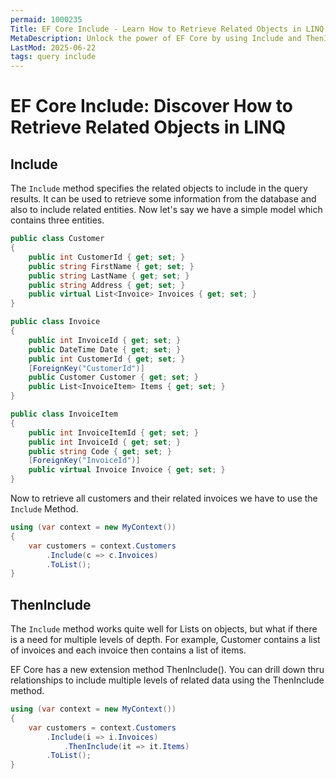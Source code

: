 ```yaml
---
permaid: 1000235
Title: EF Core Include - Learn How to Retrieve Related Objects in LINQ
MetaDescription: Unlock the power of EF Core by using Include and ThenInclude to retrieve related entities. Learn how including related objects help to simplify your LINQ query.
LastMod: 2025-06-22
tags: query include
---
```


# EF Core Include: Discover How to Retrieve Related Objects in LINQ

## Include 

The `Include` method specifies the related objects to include in the query results. It can be used to retrieve some information from the database and also to include related entities. Now let's say we have a simple model which contains three entities.


```csharp
public class Customer
{
    public int CustomerId { get; set; }
    public string FirstName { get; set; }
    public string LastName { get; set; }
    public string Address { get; set; }
    public virtual List<Invoice> Invoices { get; set; }
}

public class Invoice
{
    public int InvoiceId { get; set; }
    public DateTime Date { get; set; }
    public int CustomerId { get; set; }
    [ForeignKey("CustomerId")]
    public Customer Customer { get; set; }
    public List<InvoiceItem> Items { get; set; }
}

public class InvoiceItem
{
    public int InvoiceItemId { get; set; }
    public int InvoiceId { get; set; }
    public string Code { get; set; }
    [ForeignKey("InvoiceId")]
    public virtual Invoice Invoice { get; set; }
}
```

Now to retrieve all customers and their related invoices we have to use the `Include` Method.


```csharp
using (var context = new MyContext())
{
    var customers = context.Customers
        .Include(c => c.Invoices)
        .ToList();
}
```

## ThenInclude

The `Include` method works quite well for Lists on objects, but what if there is a need for multiple levels of depth. For example, Customer contains a list of invoices and each invoice then contains a list of items. 

EF Core has a new extension method ThenInclude(). You can drill down thru relationships to include multiple levels of related data using the ThenInclude method.


```csharp
using (var context = new MyContext())
{
    var customers = context.Customers
        .Include(i => i.Invoices)
            .ThenInclude(it => it.Items)
        .ToList();
}
```
